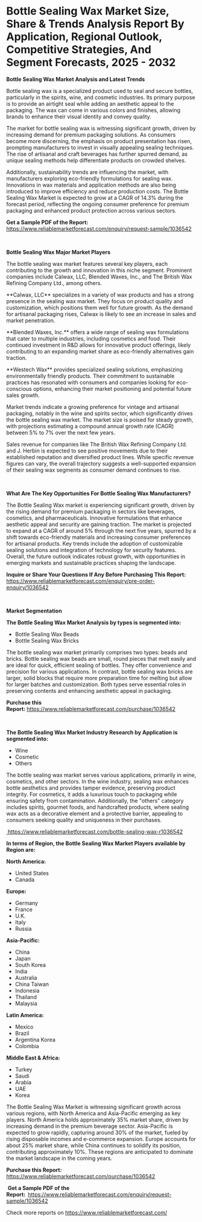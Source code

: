 <p><h1>Bottle Sealing Wax Market Size, Share & Trends Analysis Report By Application, Regional Outlook, Competitive Strategies, And Segment Forecasts, 2025 - 2032</h1></p><p><strong>Bottle Sealing Wax Market Analysis and Latest Trends</strong></p>
<p><p>Bottle sealing wax is a specialized product used to seal and secure bottles, particularly in the spirits, wine, and cosmetic industries. Its primary purpose is to provide an airtight seal while adding an aesthetic appeal to the packaging. The wax can come in various colors and finishes, allowing brands to enhance their visual identity and convey quality.</p><p>The market for bottle sealing wax is witnessing significant growth, driven by increasing demand for premium packaging solutions. As consumers become more discerning, the emphasis on product presentation has risen, prompting manufacturers to invest in visually appealing sealing techniques. The rise of artisanal and craft beverages has further spurred demand, as unique sealing methods help differentiate products on crowded shelves.</p><p>Additionally, sustainability trends are influencing the market, with manufacturers exploring eco-friendly formulations for sealing wax. Innovations in wax materials and application methods are also being introduced to improve efficiency and reduce production costs. The Bottle Sealing Wax Market is expected to grow at a CAGR of 14.3% during the forecast period, reflecting the ongoing consumer preference for premium packaging and enhanced product protection across various sectors.</p></p>
<p><strong>Get a Sample PDF of the Report:&nbsp;</strong> <a href="https://www.reliablemarketforecast.com/enquiry/request-sample/1036542?utm_campaign=3176&utm_medium=2&utm_source=Github&utm_content=ia&utm_term=02042025&utm_id=bottle-sealing-wax">https://www.reliablemarketforecast.com/enquiry/request-sample/1036542</a></p>
<p>&nbsp;</p>
<p><strong>Bottle Sealing Wax Major Market Players</strong></p>
<p><p>The bottle sealing wax market features several key players, each contributing to the growth and innovation in this niche segment. Prominent companies include Calwax, LLC, Blended Waxes, Inc., and The British Wax Refining Company Ltd., among others.</p><p>**Calwax, LLC** specializes in a variety of wax products and has a strong presence in the sealing wax market. They focus on product quality and customization, which positions them well for future growth. As the demand for artisanal packaging rises, Calwax is likely to see an increase in sales and market penetration.</p><p>**Blended Waxes, Inc.** offers a wide range of sealing wax formulations that cater to multiple industries, including cosmetics and food. Their continued investment in R&D allows for innovative product offerings, likely contributing to an expanding market share as eco-friendly alternatives gain traction.</p><p>**Westech Wax** provides specialized sealing solutions, emphasizing environmentally friendly products. Their commitment to sustainable practices has resonated with consumers and companies looking for eco-conscious options, enhancing their market positioning and potential future sales growth.</p><p>Market trends indicate a growing preference for vintage and artisanal packaging, notably in the wine and spirits sector, which significantly drives the bottle sealing wax market. The market size is poised for steady growth, with projections estimating a compound annual growth rate (CAGR) between 5% to 7% over the next few years.</p><p>Sales revenue for companies like The British Wax Refining Company Ltd. and J. Herbin is expected to see positive movements due to their established reputation and diversified product lines. While specific revenue figures can vary, the overall trajectory suggests a well-supported expansion of their sealing wax segments as consumer demand continues to rise.</p></p>
<p>&nbsp;</p>
<p><strong>What Are The Key Opportunities For Bottle Sealing Wax Manufacturers?</strong></p>
<p><p>The Bottle Sealing Wax market is experiencing significant growth, driven by the rising demand for premium packaging in sectors like beverages, cosmetics, and pharmaceuticals. Innovative formulations that enhance aesthetic appeal and security are gaining traction. The market is projected to expand at a CAGR of around 5% through the next five years, spurred by a shift towards eco-friendly materials and increasing consumer preferences for artisanal products. Key trends include the adoption of customizable sealing solutions and integration of technology for security features. Overall, the future outlook indicates robust growth, with opportunities in emerging markets and sustainable practices shaping the landscape.</p></p>
<p><strong>Inquire or Share Your Questions If Any Before Purchasing This Report:</strong> <a href="https://www.reliablemarketforecast.com/enquiry/pre-order-enquiry/1036542?utm_campaign=3176&utm_medium=2&utm_source=Github&utm_content=ia&utm_term=02042025&utm_id=bottle-sealing-wax">https://www.reliablemarketforecast.com/enquiry/pre-order-enquiry/1036542</a></p>
<p>&nbsp;</p>
<p><strong>Market Segmentation</strong></p>
<p><strong>The Bottle Sealing Wax Market Analysis by types is segmented into:</strong></p>
<p><ul><li>Bottle Sealing Wax Beads</li><li>Bottle Sealing Wax Bricks</li></ul></p>
<p><p>The bottle sealing wax market primarily comprises two types: beads and bricks. Bottle sealing wax beads are small, round pieces that melt easily and are ideal for quick, efficient sealing of bottles. They offer convenience and precision for various applications. In contrast, bottle sealing wax bricks are larger, solid blocks that require more preparation time for melting but allow for larger batches and customization. Both types serve essential roles in preserving contents and enhancing aesthetic appeal in packaging.</p></p>
<p><strong>Purchase this Report:&nbsp;</strong><a href="https://www.reliablemarketforecast.com/purchase/1036542?utm_campaign=3176&utm_medium=2&utm_source=Github&utm_content=ia&utm_term=02042025&utm_id=bottle-sealing-wax">https://www.reliablemarketforecast.com/purchase/1036542</a></p>
<p>&nbsp;</p>
<p><strong>The Bottle Sealing Wax Market Industry Research by Application is segmented into:</strong></p>
<p><ul><li>Wine</li><li>Cosmetic</li><li>Others</li></ul></p>
<p><p>The bottle sealing wax market serves various applications, primarily in wine, cosmetics, and other sectors. In the wine industry, sealing wax enhances bottle aesthetics and provides tamper evidence, preserving product integrity. For cosmetics, it adds a luxurious touch to packaging while ensuring safety from contamination. Additionally, the "others" category includes spirits, gourmet foods, and handcrafted products, where sealing wax acts as a decorative element and a protective barrier, appealing to consumers seeking quality and uniqueness in their purchases.</p></p>
<p><a href="https://www.reliablemarketforecast.com/bottle-sealing-wax-r1036542?utm_campaign=3176&utm_medium=2&utm_source=Github&utm_content=ia&utm_term=02042025&utm_id=bottle-sealing-wax">&nbsp;https://www.reliablemarketforecast.com/bottle-sealing-wax-r1036542</a></p>
<p><strong>In terms of Region, the Bottle Sealing Wax Market Players available by Region are:</strong></p>
<p>
    <p> <strong> North America: </strong>
        <ul>
            <li>United States</li>
            <li>Canada</li>
        </ul>
        </p> 
    <p> <strong> Europe: </strong>
        <ul>
            <li>Germany</li>
            <li>France</li>
            <li>U.K.</li>
            <li>Italy</li>
            <li>Russia</li>
        </ul>
        </p> 
    <p> <strong> Asia-Pacific: </strong>
        <ul>
            <li>China</li>
            <li>Japan</li>
            <li>South Korea</li>
            <li>India</li>
            <li>Australia</li>
            <li>China Taiwan</li>
            <li>Indonesia</li>
            <li>Thailand</li>
            <li>Malaysia</li>
        </ul>
        </p> 
    <p> <strong> Latin America: </strong>
        <ul>
            <li>Mexico</li>
            <li>Brazil</li>
            <li>Argentina Korea</li>
            <li>Colombia</li>
        </ul>
        </p> 
    <p> <strong> Middle East & Africa: </strong>
        <ul>
            <li>Turkey</li>
            <li>Saudi</li>
            <li>Arabia</li>
            <li>UAE</li>
            <li>Korea</li>
        </ul>
    </p>
    </p>
<p><p>The Bottle Sealing Wax Market is witnessing significant growth across various regions, with North America and Asia-Pacific emerging as key players. North America holds approximately 35% market share, driven by increasing demand in the premium beverage sector. Asia-Pacific is expected to grow rapidly, capturing around 30% of the market, fueled by rising disposable incomes and e-commerce expansion. Europe accounts for about 25% market share, while China continues to solidify its position, contributing approximately 10%. These regions are anticipated to dominate the market landscape in the coming years.</p></p>
<p><strong>Purchase this Report: </strong><a href="https://www.reliablemarketforecast.com/purchase/1036542?utm_campaign=3176&utm_medium=2&utm_source=Github&utm_content=ia&utm_term=02042025&utm_id=bottle-sealing-wax">https://www.reliablemarketforecast.com/purchase/1036542</a></p>
<p>&nbsp;<strong>Get a Sample PDF of the Report:&nbsp;&nbsp;</strong><a href="https://www.reliablemarketforecast.com/enquiry/request-sample/1036542?utm_campaign=3176&utm_medium=2&utm_source=Github&utm_content=ia&utm_term=02042025&utm_id=bottle-sealing-wax">https://www.reliablemarketforecast.com/enquiry/request-sample/1036542</a></p>
<p><strong></strong></p>
<p>Check more reports on <a href="https://www.reliablemarketforecast.com/?utm_campaign=3176&utm_medium=2&utm_source=Github&utm_content=ia&utm_term=02042025&utm_id=bottle-sealing-wax">https://www.reliablemarketforecast.com/</a></p>